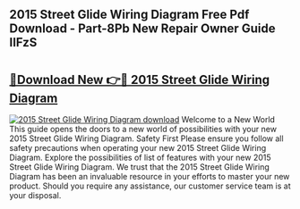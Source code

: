 ## 2015 Street Glide Wiring Diagram Free Pdf Download - Part-8Pb New Repair Owner Guide IIFzS

# <h2><a href="http://dfswoa.blite.top/?on=2015+Street+Glide+Wiring+Diagram">🔗Download New 👉🔴 2015 Street Glide Wiring Diagram</a></h2>

[![2015 Street Glide Wiring Diagram download](https://i.imgur.com/lujVjoI.png)](http://dfswoa.blite.top/?on=2015+Street+Glide+Wiring+Diagram)
Welcome to a New World This guide opens the doors to a new world of possibilities with your new 2015 Street Glide Wiring Diagram. Safety First Please ensure you follow all safety precautions when operating your new 2015 Street Glide Wiring Diagram. Explore the possibilities of list of features with your new 2015 Street Glide Wiring Diagram. We trust that the 2015 Street Glide Wiring Diagram has been an invaluable resource in your efforts to master your new product. Should you require any assistance, our customer service team is at your disposal.
